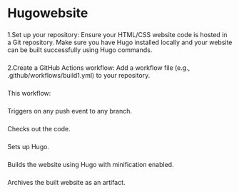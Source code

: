 # Hugowebsite
###
1.Set up your repository:
Ensure your HTML/CSS website code is hosted in a Git repository. Make sure you have Hugo installed locally and your website can be built successfully using Hugo commands.
###
2.Create a GitHub Actions workflow:
Add a workflow file (e.g., .github/workflows/build1.yml) to your repository.

###
This workflow:
###
Triggers on any push event to any branch.
###
Checks out the code.
###
Sets up Hugo.
###
Builds the website using Hugo with minification enabled.
###
Archives the built website as an artifact.
###

